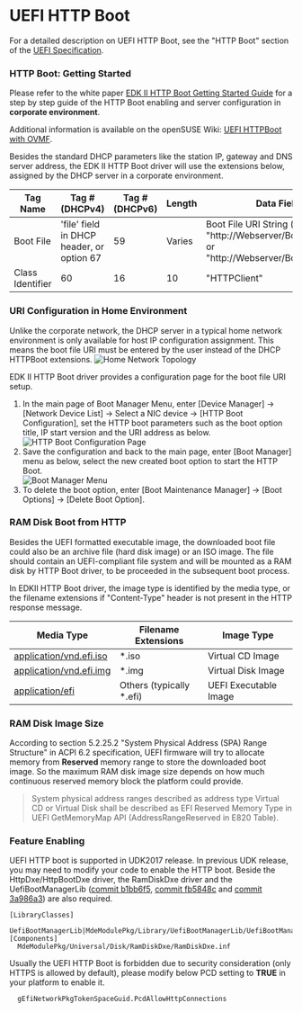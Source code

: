 # **UEFI HTTP Boot**

For a detailed description on UEFI HTTP Boot, see the "HTTP Boot" section of the [UEFI Specification](http://www.uefi.org/specifications).

### HTTP Boot: Getting Started

Please refer to the white paper [EDK II HTTP Boot Getting Started Guide](https://legacy.gitbook.com/book/edk2-docs/getting-started-guide-of-edk-ii-http-boot/details) for a step by step guide of the HTTP Boot enabling and server configuration in **corporate environment**.

Additional information is available on the openSUSE Wiki: [UEFI HTTPBoot with OVMF](https://en.opensuse.org/UEFI_HTTPBoot_with_OVMF).

Besides the standard DHCP parameters like the station IP, gateway and DNS server address, the EDK II HTTP Boot driver will use the extensions below, assigned by the DHCP server in a corporate environment.

| Tag Name | Tag # (DHCPv4) | Tag # (DHCPv6)| Length | Data Field |
| --- | --- | --- | --- |--- |
| Boot File | 'file' field in DHCP header, or option 67 | 59 | Varies | Boot File URI String (eg. "http://Webserver/Boot/Boot.efi" or "http://Webserver/Boot/Boot.iso") |
| Class Identifier | 60 | 16 | 10 | "HTTPClient" |


### URI Configuration in Home Environment

Unlike the corporate network, the DHCP server in a typical home network environment is only available for host IP configuration assignment. This means the boot file URI must be entered by the user instead of the DHCP HTTPBoot extensions.
![Home Network Topology](https://github.com/tianocore/tianocore.github.io/wiki/Projects/NetworkPkg/Images/Home.png)

EDK II HTTP Boot driver provides a configuration page for the boot file URI setup.

1. In the main page of Boot Manager Menu, enter [Device Manager] -> [Network Device List] -> Select a NIC device -> [HTTP Boot Configuration], set the HTTP boot parameters such as the boot option title, IP start version and the URI address as below.  
![HTTP Boot Configuration Page](https://github.com/tianocore/tianocore.github.io/wiki/Projects/NetworkPkg/Images/URI_Address.PNG)
2. Save the configuration and back to the main page, enter [Boot Manager] menu as below, select the new created boot option to start the HTTP Boot.  
![Boot Manager Menu](https://github.com/tianocore/tianocore.github.io/wiki/Projects/NetworkPkg/Images/Boot_Option.PNG)
3. To delete the boot option, enter [Boot Maintenance Manager] -> [Boot Options] -> [Delete Boot Option].

### RAM Disk Boot from HTTP

Besides the UEFI formatted executable image, the downloaded boot file could also be an archive file (hard disk image) or an ISO image. The file should contain an UEFI-compliant file system and will be mounted as a RAM disk by HTTP Boot driver, to be proceeded in the subsequent boot process.

In EDKII HTTP Boot driver, the image type is identified by the media type, or the filename extensions if "Content-Type" header is not present in the HTTP response message.

| Media Type | Filename Extensions | Image Type |
|---| --- | --- |
|[application/vnd.efi.iso](http://www.iana.org/assignments/media-types/application/vnd.efi-iso)|*.iso|Virtual CD Image|
|[application/vnd.efi.img](http://www.iana.org/assignments/media-types/application/vnd.efi-img)|*.img|Virtual Disk Image|
|[application/efi](http://www.iana.org/assignments/media-types/application/efi)|Others (typically *.efi)|UEFI Executable Image|

### RAM Disk Image Size
According to section 5.2.25.2 "System Physical Address (SPA) Range Structure" in ACPI 6.2 specification, UEFI firmware will try to allocate memory from **Reserved** memory range to store the downloaded boot image. So the maximum RAM disk image size depends on how much continuous reserved memory block the platform could provide.
> System physical address ranges described as address type Virtual CD or Virtual Disk shall be described as EFI Reserved Memory Type in UEFI GetMemoryMap API (AddressRangeReserved in E820 Table).

### Feature Enabling
UEFI HTTP boot is supported in UDK2017 release.
In previous UDK release, you may need to modify your code to enable the HTTP boot. Beside the HttpDxe/HttpBootDxe driver, the RamDiskDxe driver and the UefiBootManagerLib ([commit b1bb6f5](https://github.com/tianocore/edk2/commit/b1bb6f5961d82f30046e39e187a80556250f2bd1), [commit fb5848c](https://github.com/tianocore/edk2/commit/fb5848c588688d1e3cd3f175ff888549adddd024) and [commit 3a986a3](https://github.com/tianocore/edk2/commit/3a986a353db249e3ae128d47bff3a13c6e13a037)) are also required.
```
[LibraryClasses]
  UefiBootManagerLib|MdeModulePkg/Library/UefiBootManagerLib/UefiBootManagerLib.inf
[Components]
  MdeModulePkg/Universal/Disk/RamDiskDxe/RamDiskDxe.inf
```

Usually the UEFI HTTP Boot is forbidden due to security consideration (only HTTPS is allowed by default), please modify below PCD setting to **TRUE** in your platform to enable it.
```
  gEfiNetworkPkgTokenSpaceGuid.PcdAllowHttpConnections
```